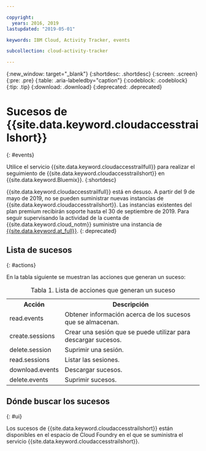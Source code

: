 ```yaml
---

copyright:
  years: 2016, 2019
lastupdated: "2019-05-01"

keywords: IBM Cloud, Activity Tracker, events

subcollection: cloud-activity-tracker

---
```


{:new_window: target="_blank"}
{:shortdesc: .shortdesc}
{:screen: .screen}
{:pre: .pre}
{:table: .aria-labeledby="caption"}
{:codeblock: .codeblock}
{:tip: .tip}
{:download: .download}
{:deprecated: .deprecated}


# Sucesos de {{site.data.keyword.cloudaccesstrailshort}}
{: #events}

Utilice el servicio {{site.data.keyword.cloudaccesstrailfull}} para realizar el seguimiento de {{site.data.keyword.cloudaccesstrailshort}} en {{site.data.keyword.Bluemix}}. 
{:shortdesc}

{{site.data.keyword.cloudaccesstrailfull}} está en desuso. A partir del 9 de mayo de 2019, no se pueden suministrar nuevas instancias de {{site.data.keyword.cloudaccesstrailshort}}. Las instancias existentes del plan premium recibirán soporte hasta el 30 de septiembre de 2019. Para seguir supervisando la actividad de la cuenta de {{site.data.keyword.cloud_notm}} suministre una instancia de [{{site.data.keyword.at_full}}](/docs/services/Activity-Tracker-with-LogDNA?topic=logdnaat-getting-started#getting-started).
{: deprecated}


## Lista de sucesos
{: #actions}

En la tabla siguiente se muestran las acciones que generan un suceso:

<table>
  <caption>Tabla 1. Lista de acciones que generan un suceso</caption>
  <tr>
    <th>Acción</th>
	  <th>Descripción</th>
  <tr>
  <tr>
    <td>read.events</td>
	  <td>Obtener información acerca de los sucesos que se almacenan.</td>
  </tr>
  <tr>
    <td>create.sessions</td>
	  <td>Crear una sesión que se puede utilizar para descargar sucesos.</td>
  </tr>
  <tr>
    <td>delete.session</td>
	  <td>Suprimir una sesión.</td>
  </tr>
  <tr>
    <td>read.sessions</td>
	  <td>Listar las sesiones.</td>
  </tr>
  <tr>
    <td>download.events</td>
	  <td>Descargar sucesos.</td>
  </tr>
  <tr>
    <td>delete.events</td>
	  <td>Suprimir sucesos.</td>
  </tr>
</table>


## Dónde buscar los sucesos
{: #ui}
 	
Los sucesos de {{site.data.keyword.cloudaccesstrailshort}} están disponibles en el espacio de Cloud Foundry en el que se suministra el servicio {{site.data.keyword.cloudaccesstrailshort}}.
